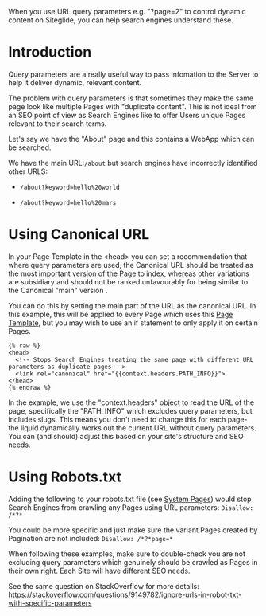 When you use URL query parameters e.g. "?page=2" to control dynamic content on Siteglide, you can help search engines understand these.

# Introduction

Query parameters are a really useful way to pass infomation to the Server to help it deliver dynamic, relevant content.&#x20;

The problem with query parameters is that sometimes they make the same page look like multiple Pages with "duplicate content". This is not ideal from an SEO point of view as Search Engines like to offer Users unique Pages relevant to their search terms.&#x20;

Let's say we have the "About" page and this contains a WebApp which can be searched.

We have the main URL:`/about`
but search engines have incorrectly identified other URLS:&#x20;

*   `/about?keyword=hello%20world`

*   `/about?keyword=hello%20mars`

# Using Canonical URL

In your Page Template in the \<head> you can set a recommendation that where query parameters are used, the Canonical URL should be treated as the most important version of the Page to index, whereas other variations are subsidiary and should not be ranked unfavourably for being similar to the Canonical "main" version .

You can do this by setting the main part of the URL as the canonical URL. In this example, this will be applied to every Page which uses this [Page Template](/cms/pages/page-templates.md), but you may wish to use an if statement to only apply it on certain Pages.

```liquid
{% raw %}
<head>
  <!-- Stops Search Engines treating the same page with different URL parameters as duplicate pages -->
  <link rel="canonical" href="{{context.headers.PATH_INFO}}">
</head>
{% endraw %}
```

In the example, we use the "context.headers" object to read the URL of the page, specifically the "PATH\_INFO" which excludes query parameters, but includes slugs. This means you don't need to change this for each page- the liquid dynamically works out the current URL without query parameters. You can (and should) adjust this based on your site's structure and SEO needs.

# Using Robots.txt

Adding the following to your robots.txt file (see [System Pages](/cms/pages/system-pages.md)) would stop Search Engines from crawling any Pages using URL parameters: `Disallow: /*?*`

You could be more specific and just make sure the variant Pages created by Pagination are not included: `Disallow: /*?*page=*`

When following these examples, make sure to double-check you are not excluding query parameters which genuinely should be crawled as Pages in their own right. Each Site will have different SEO needs.&#x20;

See the same question on StackOverflow for more details: <https://stackoverflow.com/questions/9149782/ignore-urls-in-robot-txt-with-specific-parameters>